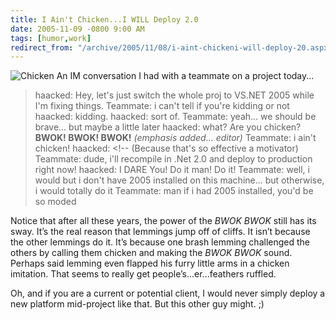 ```yaml
---
title: I Ain't Chicken...I WILL Deploy 2.0
date: 2005-11-09 -0800 9:00 AM
tags: [humor,work]
redirect_from: "/archive/2005/11/08/i-aint-chickeni-will-deploy-20.aspx/"
---
```


![Chicken](https://haacked.com/images/chicken.jpg) An IM conversation I
had with a teammate on a project today...

> haacked: Hey, let's just switch the whole proj to VS.NET 2005 while
> I'm fixing things.
>  Teammate: i can't tell if you're kidding or not
>  haacked: kidding.
>  haacked: sort of.
>  Teammate: yeah... we should be brave... but maybe a little later
>  haacked: what? Are you chicken? **BWOK! BWOK! BWOK!** *(emphasis
> added... editor)*
>  Teammate: i ain't chicken!
>  haacked: <!-- (Because that's so effective a motivator)
>  Teammate: dude, i'll recompile in .Net 2.0 and deploy to production
> right now!
>  haacked: I DARE You! Do it man! Do it!
>  Teammate: well, i would but i don't have 2005 installed on this
> machine... but otherwise, i would totally do it
>  Teammate: man if i had 2005 installed, you'd be so moded

Notice that after all these years, the power of the *BWOK* *BWOK* still
has its sway. It’s the real reason that lemmings jump off of cliffs. It
isn’t because the other lemmings do it. It’s because one brash lemming
challenged the others by calling them chicken and making the *BWOK BWOK*
sound. Perhaps said lemming even flapped his furry little arms in a
chicken imitation. That seems to really get people’s...er...feathers
ruffled.

Oh, and if you are a current or potential client, I would never simply
deploy a new platform mid-project like that. But this other guy might.
;)

